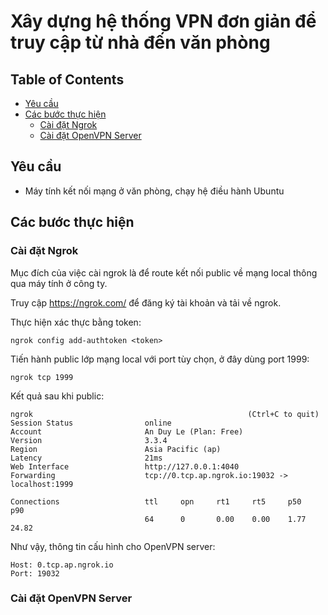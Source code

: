 # Xây dựng hệ thống VPN đơn giản để truy cập từ nhà đến văn phòng

## Table of Contents
  - [Yêu cầu](#Yêu-cầu)
  - [Các bước thực hiện](#Các-bước-thực-hiện)
    - [Cài đặt Ngrok](#Cài-đặt-Ngrok)
    - [Cài đặt OpenVPN Server](#Cài-đặt-OpenVPN-Server)

## Yêu cầu
  - Máy tính kết nối mạng ở văn phòng, chạy hệ điều hành Ubuntu

## Các bước thực hiện

### Cài đặt Ngrok
Mục đích của việc cài ngrok là để route kết nối public về mạng local thông qua máy tính ở công ty.

Truy cập https://ngrok.com/ để đăng ký tài khoản và tải về ngrok.

Thực hiện xác thực bằng token:
```
ngrok config add-authtoken <token>
```

Tiến hành public lớp mạng local với port tùy chọn, ở đây dùng port 1999:
```
ngrok tcp 1999
```

Kết quả sau khi public:
```
ngrok                                                (Ctrl+C to quit)
Session Status                online
Account                       An Duy Le (Plan: Free)
Version                       3.3.4
Region                        Asia Pacific (ap)
Latency                       21ms
Web Interface                 http://127.0.0.1:4040
Forwarding                    tcp://0.tcp.ap.ngrok.io:19032 -> localhost:1999
                                                                           
Connections                   ttl     opn     rt1     rt5     p50     p90
                              64      0       0.00    0.00    1.77    24.82
```

Như vậy, thông tin cấu hình cho OpenVPN server:
```
Host: 0.tcp.ap.ngrok.io
Port: 19032
```

### Cài đặt OpenVPN Server
